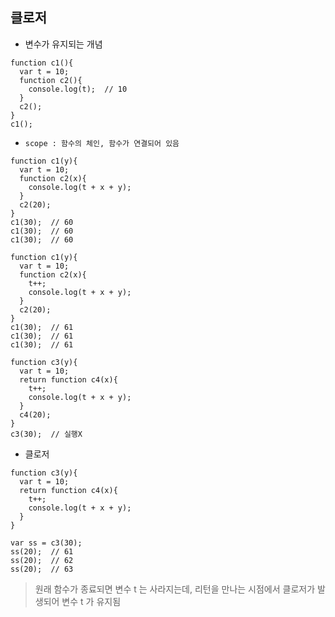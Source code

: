 ## 클로저
- 변수가 유지되는 개념
```
function c1(){
  var t = 10;
  function c2(){
    console.log(t);  // 10
  }
  c2();
}
c1();
```
- `scope : 함수의 체인, 함수가 연결되어 있음`
```
function c1(y){
  var t = 10;
  function c2(x){
    console.log(t + x + y);
  }
  c2(20);
}
c1(30);  // 60
c1(30);  // 60
c1(30);  // 60
```
```
function c1(y){
  var t = 10;
  function c2(x){
    t++;
    console.log(t + x + y);
  }
  c2(20);
}
c1(30);  // 61
c1(30);  // 61
c1(30);  // 61
```
```
function c3(y){
  var t = 10;
  return function c4(x){
    t++;
    console.log(t + x + y);
  }
  c4(20);
}
c3(30);  // 실행X
```
- 클로저
```
function c3(y){
  var t = 10;
  return function c4(x){
    t++;
    console.log(t + x + y);
  }
}

var ss = c3(30);
ss(20);  // 61
ss(20);  // 62
ss(20);  // 63
```
> 원래 함수가 종료되면 변수 t 는 사라지는데, 리턴을 만나는 시점에서 클로저가 발생되어 변수 t 가 유지됨
